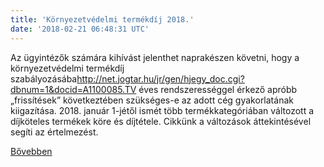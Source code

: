 ```yaml
---
title: 'Környezetvédelmi termékdíj 2018.'
date: '2018-02-21 06:48:31 UTC'
---
```


Az ügyintézők számára kihívást jelenthet naprakészen követni, hogy a környezetvédelmi termékdíj szabályozásába<http://net.jogtar.hu/jr/gen/hjegy_doc.cgi?dbnum=1&docid=A1100085.TV> éves rendszerességgel érkező apróbb „frissítések” következtében szükséges-e az adott cég gyakorlatának kiigazítása. 2018. január 1-jétől ismét több termékkategóriában változott a díjköteles termékek köre és díjtétele. Cikkünk a változások áttekintésével segíti az értelmezést.


[Bővebben](http://ift.tt/2CyWrIj)
